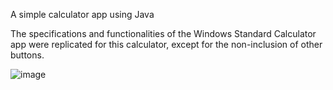 A simple calculator app using Java

The specifications and functionalities of the Windows Standard Calculator app were replicated for this calculator, except for the non-inclusion of other buttons.

![image](https://github.com/aremis9/java-calculator/assets/72900045/11952018-cd21-4f92-b118-eb266d5b9fb0)
